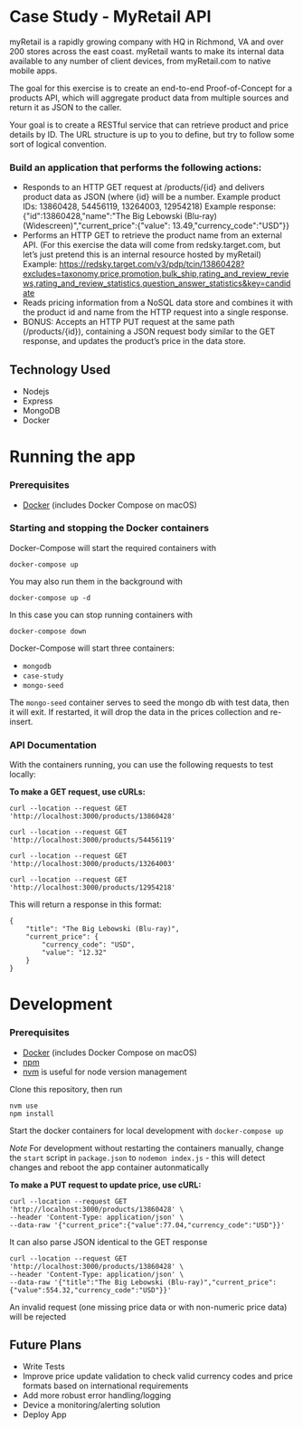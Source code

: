 # Case Study - MyRetail API

myRetail is a rapidly growing company with HQ in Richmond, VA and over 200 stores across the east coast. myRetail wants to make its internal data available to any number of client devices, from myRetail.com to native mobile apps. 

The goal for this exercise is to create an end-to-end Proof-of-Concept for a products API, which will aggregate product data from multiple sources and return it as JSON to the caller. 

Your goal is to create a RESTful service that can retrieve product and price details by ID. The URL structure is up to you to define, but try to follow some sort of logical convention.

### Build an application that performs the following actions: 
- Responds to an HTTP GET request at /products/{id} and delivers product data as JSON (where {id} will be a number. 
Example product IDs: 13860428, 54456119, 13264003, 12954218) 
Example response: {"id":13860428,"name":"The Big Lebowski (Blu-ray) (Widescreen)","current_price":{"value": 13.49,"currency_code":"USD"}}
- Performs an HTTP GET to retrieve the product name from an external API. (For this exercise the data will come from redsky.target.com, but let’s just pretend this is an internal resource hosted by myRetail) 
Example: https://redsky.target.com/v3/pdp/tcin/13860428?excludes=taxonomy,price,promotion,bulk_ship,rating_and_review_reviews,rating_and_review_statistics,question_answer_statistics&key=candidate 
- Reads pricing information from a NoSQL data store and combines it with the product id and name from the HTTP request into a single response. 
- BONUS: Accepts an HTTP PUT request at the same path (/products/{id}), containing a JSON request body similar to the GET response, and updates the product’s price in the data store. 

## Technology Used
- Nodejs
- Express
- MongoDB
- Docker

# Running the app
### Prerequisites 
- [Docker](https://www.docker.com/get-started) (includes Docker Compose on macOS)

### Starting and stopping the Docker containers
Docker-Compose will start the required containers with
```
docker-compose up
```

You may also run them in the background with 
```
docker-compose up -d
```

In this case you can stop running containers with
```
docker-compose down
```

Docker-Compose will start three containers: 
- `mongodb` 
- `case-study` 
- `mongo-seed`

The `mongo-seed` container serves to seed the mongo db with test data, then it will exit. If restarted, it will drop the data in the prices collection and re-insert.

### API Documentation
With the containers running, you can use the following requests to test locally:

**To make a GET request, use cURLs:** 

```
curl --location --request GET 'http://localhost:3000/products/13860428'
```
```
curl --location --request GET 'http://localhost:3000/products/54456119'
```
```
curl --location --request GET 'http://localhost:3000/products/13264003'
```
```
curl --location --request GET 'http://localhost:3000/products/12954218'
```

This will return a response in this format:

```
{
    "title": "The Big Lebowski (Blu-ray)",
    "current_price": {
        "currency_code": "USD",
        "value": "12.32"
    }
}
```

# Development
### Prerequisites 
- [Docker](https://www.docker.com/get-started) (includes Docker Compose on macOS)
- [npm](https://www.npmjs.com/get-npm)
- [nvm](https://github.com/creationix/nvm) is useful for node version management

Clone this repository, then run
```
nvm use
npm install
```

Start the docker containers for local development with ``docker-compose up``

*Note*
For development without restarting the containers manually, change the `start` script in `package.json` to `nodemon index.js` - this will detect changes and reboot the app container autonmatically

**To make a PUT request to update price, use cURL:**

```
curl --location --request GET 'http://localhost:3000/products/13860428' \
--header 'Content-Type: application/json' \
--data-raw '{"current_price":{"value":77.04,"currency_code":"USD"}}'
```

It can also parse JSON identical to the GET response 
```
curl --location --request GET 'http://localhost:3000/products/13860428' \
--header 'Content-Type: application/json' \
--data-raw '{"title":"The Big Lebowski (Blu-ray)","current_price":{"value":554.32,"currency_code":"USD"}}'
```

An invalid request (one missing price data or with non-numeric price data) will be rejected

## Future Plans
- Write Tests
- Improve price update validation to check valid currency codes and price formats based on international requirements
- Add more robust error handling/logging
- Device a monitoring/alerting solution
- Deploy App
